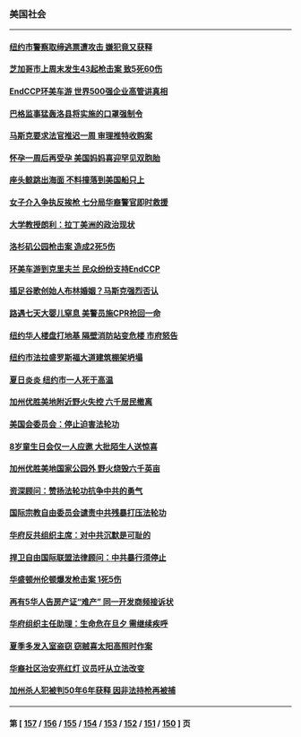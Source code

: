 ### 美国社会
---
#### [纽约市警察取缔逃票遭攻击 嫌犯竟又获释](../../pages/ncid1078160/n13789770.md) 
#### [芝加哥市上周末发生43起枪击案 致5死60伤](../../pages/ncid1078160/n13789636.md) 
#### [EndCCP环美车游 世界500强企业高管讲真相](../../pages/ncid1078160/n13789612.md) 
#### [巴格监事猛轰洛县将实施的口罩强制令](../../pages/ncid1078160/n13789614.md) 
#### [马斯克要求法官推迟一周 审理推特收购案](../../pages/ncid1078160/n13789492.md) 
#### [怀孕一周后再受孕 美国妈妈喜迎罕见双胞胎](../../pages/ncid1078160/n13789198.md) 
#### [座头鲸跳出海面 不料撞落到美国船只上](../../pages/ncid1078160/n13789121.md) 
#### [女子介入争执反挨枪 七分局华裔警官即时救援](../../pages/ncid1078160/n13789101.md) 
#### [大学教授朗利：拉丁美洲的政治现状](../../pages/ncid1078160/n13789014.md) 
#### [洛杉矶公园枪击案 造成2死5伤](../../pages/ncid1078160/n13788901.md) 
#### [环美车游到克里夫兰 民众纷纷支持EndCCP](../../pages/ncid1078160/n13788874.md) 
#### [插足谷歌创始人布林婚姻？马斯克强烈否认](../../pages/ncid1078160/n13788816.md) 
#### [路遇七天大婴儿窒息 美警员施CPR抢回一命](../../pages/ncid1078160/n13788645.md) 
#### [纽约华人楼盘打地基 隔壁消防站变危楼 市府怒告](../../pages/ncid1078160/n13788379.md) 
#### [纽约市法拉盛罗斯福大道建筑棚架坍塌](../../pages/ncid1078160/n13788373.md) 
#### [夏日炎炎 纽约市一人死于高温](../../pages/ncid1078160/n13788371.md) 
#### [加州优胜美地附近野火失控 六千居民撤离](../../pages/ncid1078160/n13788260.md) 
#### [美国会委员会：停止迫害法轮功](../../pages/ncid1078160/n13788164.md) 
#### [8岁童生日会仅一人应邀 大批陌生人送惊喜](../../pages/ncid1078160/n13787750.md) 
#### [加州优胜美地国家公园外 野火烧毁六千英亩](../../pages/ncid1078160/n13787867.md) 
#### [资深顾问：赞扬法轮功抗争中共的勇气](../../pages/ncid1078160/n13787857.md) 
#### [国际宗教自由委员会谴责中共残暴打压法轮功](../../pages/ncid1078160/n13787849.md) 
#### [华府反共组织主席：对中共沉默是可耻的](../../pages/ncid1078160/n13787838.md) 
#### [捍卫自由国际联盟法律顾问：中共暴行须停止](../../pages/ncid1078160/n13787819.md) 
#### [华盛顿州伦顿爆发枪击案 1死5伤](../../pages/ncid1078160/n13787747.md) 
#### [再有5华人告房产证“难产” 同一开发商频接诉状](../../pages/ncid1078160/n13787538.md) 
#### [华府组织主任助理：生命危在旦夕 需继续疾呼](../../pages/ncid1078160/n13787503.md) 
#### [夏季多发入室盗窃 窃贼喜太阳高照时作案](../../pages/ncid1078160/n13787464.md) 
#### [华裔社区治安亮红灯 议员吁从立法改变](../../pages/ncid1078160/n13787416.md) 
#### [加州杀人犯被判50年6年获释 因非法持枪再被捕](../../pages/ncid1078160/n13787402.md) 

---
#### 第 [ [157](./157.md) / [156](./156.md) / [155](./155.md) / [154](./154.md) / [153](./153.md) / [152](./152.md) / [151](./151.md) / [150](./150.md) ] 页
